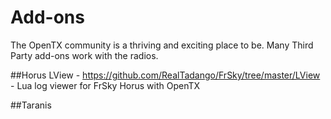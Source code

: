# Add-ons

The OpenTX community is a thriving and exciting place to be.  Many Third Party add-ons work with the radios.


##Horus
LView - https://github.com/RealTadango/FrSky/tree/master/LView - Lua log viewer for FrSky Horus with OpenTX

##Taranis


